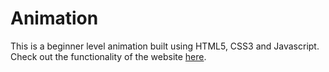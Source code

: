 # Animation
This is a beginner level animation built using HTML5, CSS3 and Javascript.   
Check out the functionality of the website [here](https://iamdeepika9.github.io/Animation/Animation.html).
